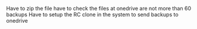 Have to zip the file
have to check the files at onedrive are not more than 60 backups 
Have to setup the RC clone in the system to send backups to onedrive
